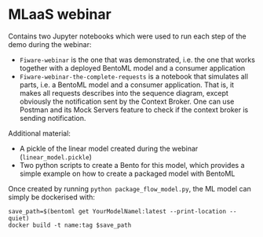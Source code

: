 # MLaaS webinar

Contains two Jupyter notebooks which were used to run each step of the demo during the webinar:
* `Fiware-webinar` is the one that was demonstrated, i.e. the one that works together with a deployed BentoML model and a consumer application
* `Fiware-webinar-the-complete-requests` is a notebook that simulates all parts, i.e. a BentoML model and a consumer application. That is, it 
makes all requests describes into the sequence diagram, except obviously the notification sent by the Context Broker. One can use Postman 
and its Mock Servers feature to check if the context broker is sending notification.

Additional material:
* A pickle of the linear model created during the webinar (`linear_model.pickle`)
* Two python scripts to create a Bento for this model, which provides a simple example on how to create a packaged model with BentoML

Once created by running `python package_flow_model.py`, the ML model can simply be dockerised with:
```shell
save_path=$(bentoml get YourModelNamel:latest --print-location --quiet)
docker build -t name:tag $save_path
```
